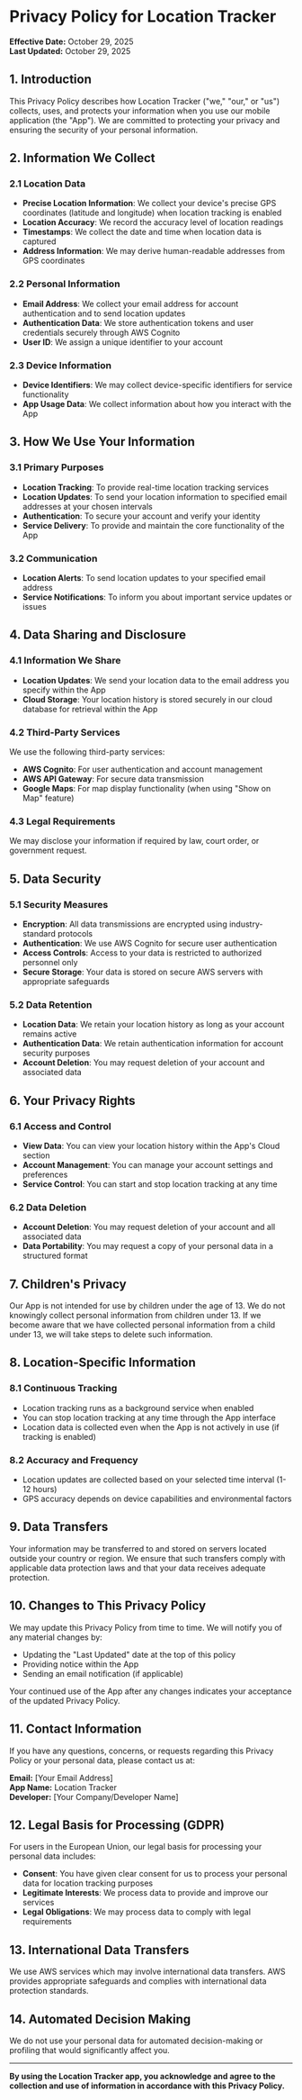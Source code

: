# Privacy Policy for Location Tracker

**Effective Date:** October 29, 2025  
**Last Updated:** October 29, 2025

## 1. Introduction

This Privacy Policy describes how Location Tracker ("we," "our," or "us") collects, uses, and protects your information when you use our mobile application (the "App"). We are committed to protecting your privacy and ensuring the security of your personal information.

## 2. Information We Collect

### 2.1 Location Data
- **Precise Location Information**: We collect your device's precise GPS coordinates (latitude and longitude) when location tracking is enabled
- **Location Accuracy**: We record the accuracy level of location readings
- **Timestamps**: We collect the date and time when location data is captured
- **Address Information**: We may derive human-readable addresses from GPS coordinates

### 2.2 Personal Information
- **Email Address**: We collect your email address for account authentication and to send location updates
- **Authentication Data**: We store authentication tokens and user credentials securely through AWS Cognito
- **User ID**: We assign a unique identifier to your account

### 2.3 Device Information
- **Device Identifiers**: We may collect device-specific identifiers for service functionality
- **App Usage Data**: We collect information about how you interact with the App

## 3. How We Use Your Information

### 3.1 Primary Purposes
- **Location Tracking**: To provide real-time location tracking services
- **Location Updates**: To send your location information to specified email addresses at your chosen intervals
- **Authentication**: To secure your account and verify your identity
- **Service Delivery**: To provide and maintain the core functionality of the App

### 3.2 Communication
- **Location Alerts**: To send location updates to your specified email address
- **Service Notifications**: To inform you about important service updates or issues

## 4. Data Sharing and Disclosure

### 4.1 Information We Share
- **Location Updates**: We send your location data to the email address you specify within the App
- **Cloud Storage**: Your location history is stored securely in our cloud database for retrieval within the App

### 4.2 Third-Party Services
We use the following third-party services:
- **AWS Cognito**: For user authentication and account management
- **AWS API Gateway**: For secure data transmission
- **Google Maps**: For map display functionality (when using "Show on Map" feature)

### 4.3 Legal Requirements
We may disclose your information if required by law, court order, or government request.

## 5. Data Security

### 5.1 Security Measures
- **Encryption**: All data transmissions are encrypted using industry-standard protocols
- **Authentication**: We use AWS Cognito for secure user authentication
- **Access Controls**: Access to your data is restricted to authorized personnel only
- **Secure Storage**: Your data is stored on secure AWS servers with appropriate safeguards

### 5.2 Data Retention
- **Location Data**: We retain your location history as long as your account remains active
- **Authentication Data**: We retain authentication information for account security purposes
- **Account Deletion**: You may request deletion of your account and associated data

## 6. Your Privacy Rights

### 6.1 Access and Control
- **View Data**: You can view your location history within the App's Cloud section
- **Account Management**: You can manage your account settings and preferences
- **Service Control**: You can start and stop location tracking at any time

### 6.2 Data Deletion
- **Account Deletion**: You may request deletion of your account and all associated data
- **Data Portability**: You may request a copy of your personal data in a structured format

## 7. Children's Privacy

Our App is not intended for use by children under the age of 13. We do not knowingly collect personal information from children under 13. If we become aware that we have collected personal information from a child under 13, we will take steps to delete such information.

## 8. Location-Specific Information

### 8.1 Continuous Tracking
- Location tracking runs as a background service when enabled
- You can stop location tracking at any time through the App interface
- Location data is collected even when the App is not actively in use (if tracking is enabled)

### 8.2 Accuracy and Frequency
- Location updates are collected based on your selected time interval (1-12 hours)
- GPS accuracy depends on device capabilities and environmental factors

## 9. Data Transfers

Your information may be transferred to and stored on servers located outside your country or region. We ensure that such transfers comply with applicable data protection laws and that your data receives adequate protection.

## 10. Changes to This Privacy Policy

We may update this Privacy Policy from time to time. We will notify you of any material changes by:
- Updating the "Last Updated" date at the top of this policy
- Providing notice within the App
- Sending an email notification (if applicable)

Your continued use of the App after any changes indicates your acceptance of the updated Privacy Policy.

## 11. Contact Information

If you have any questions, concerns, or requests regarding this Privacy Policy or your personal data, please contact us at:

**Email:** [Your Email Address]  
**App Name:** Location Tracker  
**Developer:** [Your Company/Developer Name]

## 12. Legal Basis for Processing (GDPR)

For users in the European Union, our legal basis for processing your personal data includes:
- **Consent**: You have given clear consent for us to process your personal data for location tracking purposes
- **Legitimate Interests**: We process data to provide and improve our services
- **Legal Obligations**: We may process data to comply with legal requirements

## 13. International Data Transfers

We use AWS services which may involve international data transfers. AWS provides appropriate safeguards and complies with international data protection standards.

## 14. Automated Decision Making

We do not use your personal data for automated decision-making or profiling that would significantly affect you.

---

**By using the Location Tracker app, you acknowledge and agree to the collection and use of information in accordance with this Privacy Policy.**

